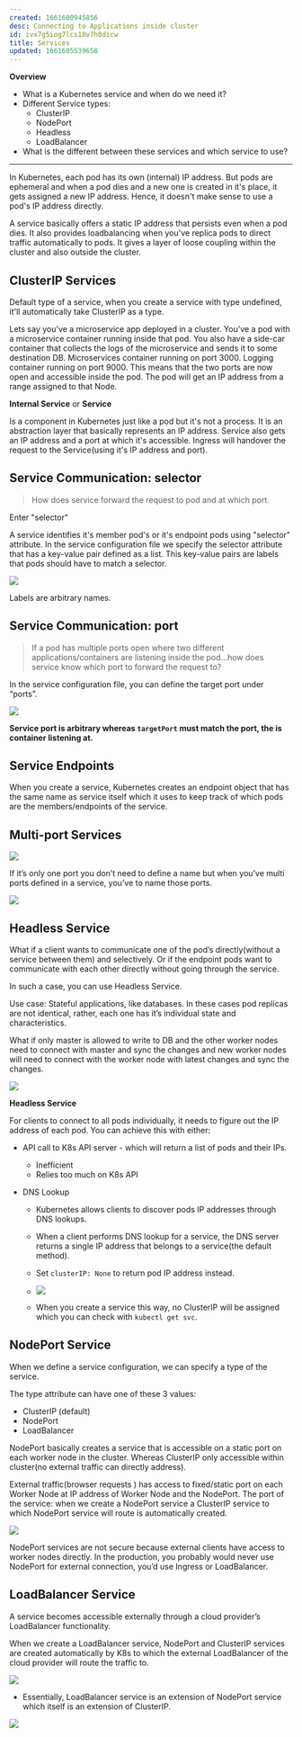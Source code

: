 ```yaml
---
created: 1661600945856
desc: Connecting to Applications inside cluster
id: ivx7g5iog7lcs18v7h0dicw
title: Services
updated: 1661605539658
---
```

   
**Overview**   
   
   
- What is a Kubernetes service and when do we need it?   
- Different Service types:   
  - ClusterIP   
  - NodePort   
  - Headless   
  - LoadBalancer   
- What is the different between these services and which service to use?   
   
   
---   
   
In Kubernetes, each pod has its own (internal) IP address. But pods are ephemeral and when a pod dies and a new one is created in it's place, it gets assigned a new IP address. Hence, it doesn't make sense to use a pod's IP address directly.   
   
A service basically offers a static IP address that persists even when a pod dies. It also provides loadbalancing when you've replica pods to direct traffic automatically to pods. It gives a layer of loose coupling within the cluster and also outside the cluster.   
   
## ClusterIP Services   
   
Default type of a service, when you create a service with type undefined, it'll automatically take ClusterIP as a type.   
   
Lets say you've a microservice app deployed in a cluster. You've a pod with a microservice container running inside that pod. You also have a side-car container that collects the logs of the microservice and sends it to some destination DB. Microservices container running on port 3000. Logging container running on port 9000. This means that the two ports are now open and accessible inside the pod. The pod will get an IP address from a range assigned to that Node.   
   
**Internal Service** or **Service**   
   
Is a component in Kubernetes just like a pod but it's not a process. It is an abstraction layer that basically represents an IP address. Service also gets an IP address and a port at which it's accessible. Ingress will handover the request to the Service(using it's IP address and port).   
   
## Service Communication: selector   
   
> How does service forward the request to pod and at which port.   
   
Enter "selector"   
   
A service identifies it's member pod's or it's endpoint pods using "selector" attribute. In the service configuration file we specify the selector attribute that has a key-value pair defined as a list. This key-value pairs are labels that pods should have to match a selector.   
   
![](https://res.cloudinary.com/zubayr/image/upload/v1661965565/wiki/yhzpnx3s3fufhmew9a9e.png)   
   
Labels are arbitrary names.   
   
## Service Communication: port   
   
> If a pod has multiple ports open where two different applications/containers are listening inside the pod…how does service know which port to forward the request to?   
   
In the service configuration file, you can define the target port under “ports”.   
   
![](https://res.cloudinary.com/zubayr/image/upload/v1661965767/wiki/njjjiyqax12vfipzq6jg.png)   
   
**Service port is arbitrary whereas `targetPort` must match the port, the is container listening at.**   
   
## Service Endpoints   
   
When you create a service, Kubernetes creates an endpoint object that has the same name as service itself which it uses to keep track of which pods are the members/endpoints of the service.   
   
## Multi-port Services   
   
![](https://res.cloudinary.com/zubayr/image/upload/v1661967459/wiki/ege96sfbgdgsua6dtxog.png)   
   
If it’s only one port you don’t need to define a name but when you’ve multi ports defined in a service, you’ve to name those ports.   
   
![](https://res.cloudinary.com/zubayr/image/upload/v1661967510/wiki/ffxgzt4f546br98prewo.png)   
   
## Headless Service   
   
What if a client wants to communicate one of the pod’s directly(without a service between them) and selectively. Or if the endpoint pods want to communicate with each other directly without going through the service.   
   
In such a case, you can use Headless Service.   
   
Use case: Stateful applications, like databases. In these cases pod replicas are not identical, rather, each one has it’s individual state and characteristics.   
   
What if only master is allowed to write to DB and the other worker nodes need to connect with master and sync the changes and new worker nodes will need to connect with the worker node with latest changes and sync the changes.   
   
![](https://res.cloudinary.com/zubayr/image/upload/v1661967789/wiki/ukt98cgbmejatrqrv7bn.png)   
   
**Headless Service**   
   
For clients to connect to all pods individually, it needs to figure out the IP address of each pod. You can achieve this with either:   
   
   
- API call to K8s API server - which will return a list of pods and their IPs.   
  - Inefficient   
  - Relies too much on K8s API   
- DNS Lookup   
   
   
  - Kubernetes allows clients to discover pods IP addresses through DNS lookups.   
  - When a client performs DNS lookup for a service, the DNS server returns a single IP address that belongs to a service(the default method).   
  - Set `clusterIP: None` to return pod IP address instead.   
  - ![](https://res.cloudinary.com/zubayr/image/upload/v1661968153/wiki/s9ucfffhn1xuzhjoc2fg.png)   
   
   
  - When you create a service this way, no ClusterIP will be assigned which you can check with `kubectl get svc`.   
   
## NodePort Service   
   
When we define a service configuration, we can specify a type of the service.   
   
The type attribute can have one of these 3 values:   
   
   
- ClusterIP (default)   
- NodePort   
- LoadBalancer   
   
NodePort basically creates a service that is accessible on a static port on each worker node in the cluster. Whereas ClusterIP only accessible within cluster(no external traffic can directly address).   
   
External traffic(browser requests ) has access to fixed/static port on each Worker Node at IP address of Worker Node and the NodePort. The port of the service: when we create a NodePort service a ClusterIP service to which NodePort service will route is automatically created.   
   
![](https://res.cloudinary.com/zubayr/image/upload/v1661969515/wiki/o9h50bbcr4yzs4z9pd1l.png)   
   
NodePort services are not secure because external clients have access to worker nodes directly. In the production, you probably would never use NodePort for external connection, you’d use Ingress or LoadBalancer.   
   
## LoadBalancer Service   
   
A service becomes accessible externally through a cloud provider’s LoadBalancer functionality.   
   
When we create a LoadBalancer service, NodePort and ClusterIP services are created automatically by K8s to which the external LoadBalancer of the cloud provider will route the traffic to.   
   
![](https://res.cloudinary.com/zubayr/image/upload/v1661969712/wiki/spne3ruynuson09gxs9e.png)   
   
   
- Essentially, LoadBalancer service is an extension of NodePort service which itself is an extension of ClusterIP.   
   
![](https://res.cloudinary.com/zubayr/image/upload/v1661969796/wiki/unynv7pruo4tadoagwju.png)